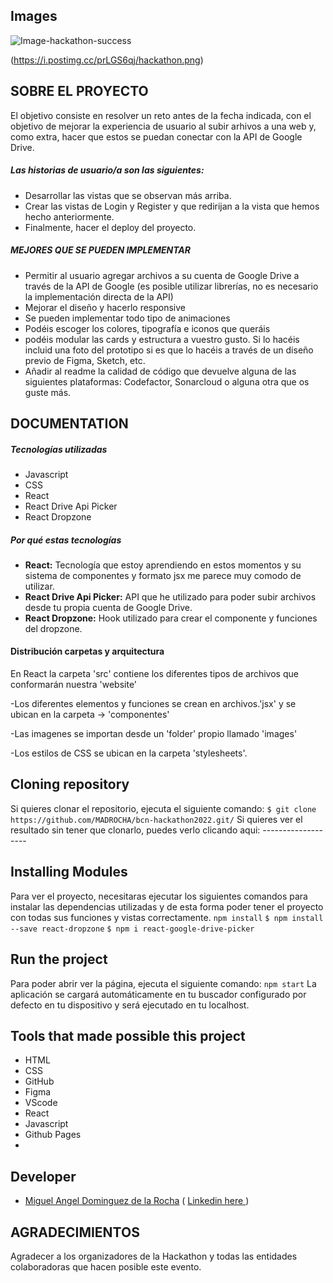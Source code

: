 
## Images

<img src="docs/logo.png](https://i.postimg.cc/prLGS6qj/hackathon.png" alt="Image-hackathon-success"/>

(https://i.postimg.cc/prLGS6qj/hackathon.png)

## SOBRE EL PROYECTO

El objetivo consiste en resolver un reto antes de la fecha indicada, con el objetivo de mejorar la experiencia de usuario al subir arhivos a una web y, como extra, hacer que estos se puedan conectar con la API de Google Drive.
##### Las historias de usuario/a son las siguientes:
- Desarrollar las vistas que se observan más arriba.
- Crear las vistas de Login y Register y que redirijan a la vista que hemos hecho anteriormente.
- Finalmente, hacer el deploy del proyecto.
##### MEJORES QUE SE PUEDEN IMPLEMENTAR
- Permitir al usuario agregar archivos a su cuenta de Google Drive a través de la API de Google (es posible utilizar librerías, no es necesario la implementación directa de la API)
- Mejorar el diseño y hacerlo responsive
- Se pueden implementar todo tipo de animaciones
- Podéis escoger los colores, tipografía e iconos que queráis
- podéis modular las cards y estructura a vuestro gusto. Si lo hacéis incluid una foto del prototipo si es que lo hacéis a través de un diseño previo de Figma, Sketch, etc.
- Añadir al readme la calidad de código que devuelve alguna de las siguientes plataformas: Codefactor, Sonarcloud o alguna otra que os guste más.
## DOCUMENTATION
##### Tecnologías utilizadas
- Javascript
- CSS
- React
- React Drive Api Picker
- React Dropzone
##### Por qué estas tecnologías
- **React:** Tecnología que estoy aprendiendo en estos momentos y su sistema de componentes y formato jsx me parece muy comodo de utilizar.
- **React Drive Api Picker:** API que he utilizado para poder subir archivos desde tu propia cuenta de Google Drive.
- **React Dropzone:** Hook utilizado para crear el componente y funciones del dropzone.
#### Distribución carpetas y arquitectura

En React la carpeta 'src' contiene los diferentes tipos de archivos que conformarán nuestra 'website'

-Los diferentes elementos y funciones se crean en archivos.'jsx' y se ubican en la carpeta -> 'componentes' 

-Las imagenes se importan desde un 'folder' propio llamado 'images' 

-Los estilos de CSS se ubican en la carpeta 'stylesheets'.
 
## Cloning repository
Si quieres clonar el repositorio, ejecuta el siguiente comando:
`$ git clone https://github.com/MADROCHA/bcn-hackathon2022.git/`
Si quieres ver el resultado sin tener que clonarlo, puedes verlo clicando aqui: -------------------
## Installing Modules
Para ver el proyecto, necesitaras ejecutar los siguientes comandos para instalar las dependencias utilizadas y de esta forma poder tener el proyecto con todas sus funciones y vistas correctamente.
 `npm install`
 `$ npm install --save react-dropzone`
 `$ npm i react-google-drive-picker`
## Run the project
Para poder abrir ver la página, ejecuta el siguiente comando:
 `npm start`
La aplicación se cargará automáticamente en tu buscador configurado por defecto en tu dispositivo y será ejecutado en tu localhost.
## Tools that made possible this project
- HTML
- CSS
- GitHub
- Figma
- VScode
- React
- Javascript
- Github Pages
- 
## Developer
- [Miguel Angel Dominguez de la Rocha](https://github.com/MADROCHA) ( [ Linkedin here ](www.linkedin.com/in/miguel-angel-dominguez-de-la-rocha))
## AGRADECIMIENTOS
 Agradecer a los organizadores de la Hackathon y todas las entidades colaboradoras que hacen posible este evento.
